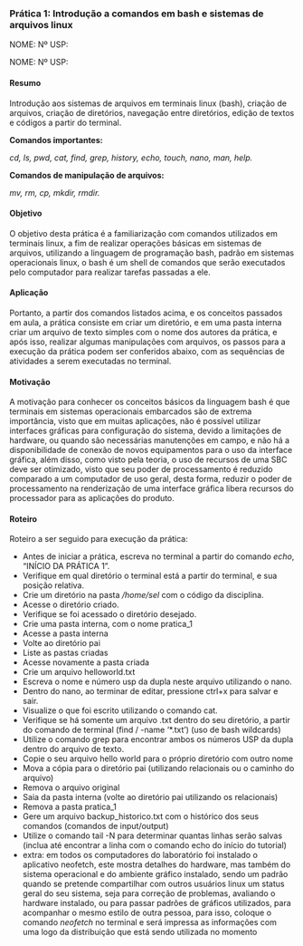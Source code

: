 <!-- Output copied to clipboard! -->

<!-----

Yay, no errors, warnings, or alerts!

Conversion time: 0.587 seconds.


Using this Markdown file:

1. Paste this output into your source file.
2. See the notes and action items below regarding this conversion run.
3. Check the rendered output (headings, lists, code blocks, tables) for proper
   formatting and use a linkchecker before you publish this page.

Conversion notes:

* Docs to Markdown version 1.0β34
* Tue Dec 13 2022 08:23:46 GMT-0800 (PST)
* Source doc: Roteiro_pratica-1
----->



### Prática 1: Introdução a comandos em bash e sistemas de arquivos linux

NOME:									 Nº USP:

NOME:									 Nº USP: 


#### Resumo

Introdução aos sistemas de arquivos em terminais linux (bash), criação de arquivos, criação de diretórios, navegação entre diretórios, edição de textos e códigos a partir do terminal.

**Comandos importantes:**

_cd, ls, pwd, cat, find, grep, history, echo, touch, nano, man, help._

**Comandos de manipulação de arquivos:**

_mv, rm, cp, mkdir, rmdir._


#### Objetivo

O objetivo desta prática é a familiarização com comandos utilizados em terminais linux, a fim de realizar operações básicas em sistemas de arquivos, utilizando a linguagem de programação bash, padrão em sistemas operacionais linux, o bash é um shell de comandos que serão executados pelo computador para realizar tarefas passadas a ele.


#### Aplicação

Portanto, a partir dos comandos listados acima, e os conceitos passados em aula, a prática consiste em criar um diretório, e em uma pasta interna criar um arquivo de texto simples com o nome dos autores da prática, e após isso, realizar algumas manipulações com arquivos, os passos para a execução da prática podem ser conferidos abaixo, com as sequências de atividades a serem executadas no terminal.


#### Motivação

A motivação para conhecer os conceitos básicos da linguagem bash é que terminais em sistemas operacionais embarcados são de extrema importância, visto que em muitas aplicações, não é possível utilizar interfaces gráficas para configuração do sistema, devido a limitações de hardware, ou quando são necessárias manutenções em campo, e não há a disponibilidade de conexão de novos equipamentos para o uso da interface gráfica, além disso, como visto pela teoria, o uso de recursos de uma SBC deve ser otimizado, visto que seu poder de processamento é reduzido comparado a um computador de uso geral, desta forma, reduzir o poder de processamento na renderização de uma interface gráfica libera recursos do processador para as aplicações do produto. 


#### Roteiro

Roteiro a ser seguido para execução da prática:



* Antes de iniciar a prática, escreva no terminal a partir do comando _echo_, “INÍCIO DA PRÁTICA 1”.
* Verifique em qual diretório o terminal está a partir do terminal, e sua posição relativa.
* Crie um diretório na pasta _/home/sel_ com o código da disciplina.
* Acesse o diretório criado.
* Verifique se foi acessado o diretório desejado.
* Crie uma pasta interna, com o nome pratica_1
* Acesse a pasta interna
* Volte ao diretório pai
* Liste as pastas criadas
* Acesse novamente a pasta criada
* Crie um arquivo helloworld.txt
* Escreva o nome e número usp da dupla neste arquivo utilizando o nano.
* Dentro do nano, ao terminar de editar, pressione ctrl+x para salvar e sair.
* Visualize o que foi escrito utilizando o comando cat.
* Verifique se há somente um arquivo .txt dentro do seu diretório, a partir do comando de terminal (find / -name ‘*.txt’) (uso de bash wildcards)
* Utilize o comando grep para encontrar ambos os números USP da dupla dentro do arquivo de texto.
* Copie o seu arquivo hello world para o próprio diretório com outro nome
* Mova a cópia para o diretório pai (utilizando relacionais ou o caminho do arquivo)
* Remova o arquivo original 
* Saia da pasta interna (volte ao diretório pai utilizando os relacionais)
* Remova a pasta pratica_1
* Gere um arquivo backup_historico.txt com o histórico dos seus comandos (comandos de input/output)
* Utilize o comando tail -N para determinar quantas linhas serão salvas (inclua até encontrar a linha com o comando echo do início do tutorial)
* extra: em todos os computadores do laboratório foi instalado o aplicativo neofetch, este mostra detalhes do hardware, mas também do sistema operacional e do ambiente gráfico instalado, sendo um padrão quando se pretende compartilhar com outros usuários linux um status geral do seu sistema, seja para correção de problemas, avaliando o hardware instalado, ou para passar padrões de gráficos utilizados, para acompanhar o mesmo estilo de outra pessoa, para isso, coloque o comando _neofetch_ no terminal e será impressa as informações com uma logo da distribuição que está sendo utilizada no momento

